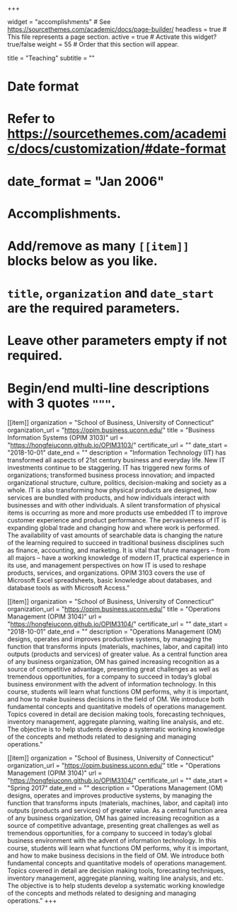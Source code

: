 +++

widget = "accomplishments"  # See https://sourcethemes.com/academic/docs/page-builder/
headless = true  # This file represents a page section.
active = true  # Activate this widget? true/false
weight = 55  # Order that this section will appear.

title = "Teaching"
subtitle = ""

# Date format
#   Refer to https://sourcethemes.com/academic/docs/customization/#date-format
# date_format = "Jan 2006"

# Accomplishments.
#   Add/remove as many `[[item]]` blocks below as you like.
#   `title`, `organization` and `date_start` are the required parameters.
#   Leave other parameters empty if not required.
#   Begin/end multi-line descriptions with 3 quotes `"""`.

[[item]]
  organization = "School of Business, University of Connecticut"
  organization_url = "https://opim.business.uconn.edu/"
  title = "Business Information Systems (OPIM 3103)"
  url = "https://hongfeiuconn.github.io/OPIM3103/"
  certificate_url = ""
  date_start = "2018-10-01"
  date_end = ""
  description = "Information Technology (IT) has transformed all aspects of 21st century business and everyday life. New IT investments continue to be staggering. IT has triggered new forms of organizations; transformed business process innovation; and impacted organizational structure, culture, politics, decision-making and society as a whole. IT is also transforming how physical products are designed, how services are bundled with products, and how individuals interact with businesses and with other individuals. A silent transformation of physical items is occurring as more and more products use embedded IT to improve customer experience and product performance. The pervasiveness of IT is expanding global trade and changing how and where work is performed. The availability of vast amounts of searchable data is changing the nature of the learning required to succeed in traditional business disciplines such as finance, accounting, and marketing. It is vital that future managers – from all majors – have a working knowledge of modern IT, practical experience in its use, and management perspectives on how IT is used to reshape products, services, and organizations. OPIM 3103 covers the use of Microsoft Excel spreadsheets, basic knowledge about databases, and database tools as with Microsoft Access."
  
[[item]]
  organization = "School of Business, University of Connecticut"
  organization_url = "https://opim.business.uconn.edu/"
  title = "Operations Management (OPIM 3104)"
  url = "https://hongfeiuconn.github.io/OPIM3104/"
  certificate_url = ""
  date_start = "2018-10-01"
  date_end = ""
  description = "Operations Management (OM) designs, operates and improves productive systems, by managing the function that transforms inputs (materials, machines, labor, and capital) into outputs (products and services) of greater value. As a central function area of any business organization, OM has gained increasing recognition as a source of competitive advantage, presenting great challenges as well as tremendous opportunities, for a company to succeed in today’s global business environment with the advent of information technology. In this course, students will learn what functions OM performs, why it is important, and how to make business decisions in the field of OM. We introduce both fundamental concepts and quantitative models of operations management. Topics covered in detail are decision making tools, forecasting techniques, inventory management, aggregate planning, waiting line analysis, and etc. The objective is to help students develop a systematic working knowledge of the concepts and methods related to designing and managing operations."

[[item]]
  organization = "School of Business, University of Connecticut"
  organization_url = "https://opim.business.uconn.edu/"
  title = "Operations Management (OPIM 3104)"
  url = "https://hongfeiuconn.github.io/OPIM3104/"
  certificate_url = ""
  date_start = "Spring 2017"
  date_end = ""
  description = "Operations Management (OM) designs, operates and improves productive systems, by managing the function that transforms inputs (materials, machines, labor, and capital) into outputs (products and services) of greater value. As a central function area of any business organization, OM has gained increasing recognition as a source of competitive advantage, presenting great challenges as well as tremendous opportunities, for a company to succeed in today’s global business environment with the advent of information technology. In this course, students will learn what functions OM performs, why it is important, and how to make business decisions in the field of OM. We introduce both fundamental concepts and quantitative models of operations management. Topics covered in detail are decision making tools, forecasting techniques, inventory management, aggregate planning, waiting line analysis, and etc. The objective is to help students develop a systematic working knowledge of the concepts and methods related to designing and managing operations."
+++

